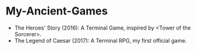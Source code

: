 # My-Ancient-Games

  * The Heroes' Story (2016): A Terminal Game, inspired by \<Tower of the Sorcerer\>.
  * The Legend of Caesar (2017): A Terminal RPG, my first official game.